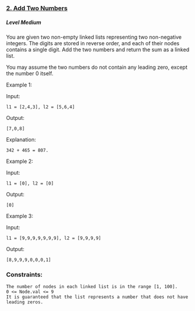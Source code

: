 ### [2. Add Two Numbers](https://leetcode.com/problems/add-two-numbers/)

##### Level Medium

You are given two non-empty linked lists representing two non-negative integers. The digits are stored in reverse order, and each of their nodes contains a single digit. Add the two numbers and return the sum as a linked list.

You may assume the two numbers do not contain any leading zero, except the number 0 itself.
 

Example 1:


Input: 
```JS
l1 = [2,4,3], l2 = [5,6,4]
```

Output: 
```JS
[7,0,8]
```

Explanation: 
```JS
342 + 465 = 807.
```


Example 2:

Input: 
```JS
l1 = [0], l2 = [0]
```

Output: 
```JS
[0]
```

Example 3:

Input: 
```JS
l1 = [9,9,9,9,9,9,9], l2 = [9,9,9,9]
```

Output: 
```JS
[8,9,9,9,0,0,0,1]
```
 

### Constraints:

```JS
The number of nodes in each linked list is in the range [1, 100].
0 <= Node.val <= 9
It is guaranteed that the list represents a number that does not have leading zeros.
```
